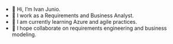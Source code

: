 - 👋 Hi, I’m Ivan Junio.
- 👀 I work as a Requirements and Business Analyst.
- 🌱 I am currently learning Azure and agile practices.
- 💞️ I hope collaborate on requirements engineering and business modeling.
